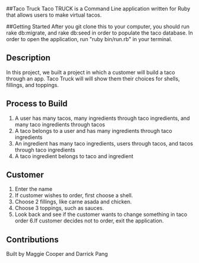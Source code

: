 ##Taco Truck 
Taco TRUCK is a Command Line application written for Ruby that allows users to make virtual tacos. 

##Getting Started 
After you git clone this to your computer, you should run rake db:migrate, and rake db:seed in order to populate the taco database. In order to open the application, run "ruby bin/run.rb" in your terminal.

## Description
In this project, we built a project in which a customer will build a taco through an app. Taco Truck will will show them their choices for shells, fillings, and toppings. 

## Process to Build 
1. A user has many tacos, many ingredients through taco ingredients, and many taco ingredients through tacos
2. A taco belongs to a user and has many ingredients through taco ingredients
3. An ingredient has many taco ingredients, users through tacos, and tacos through taco ingredients
4. A taco ingredient belongs to taco and ingredient

## Customer
1. Enter the name 
2. If customer wishes to order, first choose a shell. 
3. Choose 2 fillings, like carne asada and chicken. 
4. Choose 3 toppings, such as sauces. 
5. Look back and see if the customer wants to change something in taco order
6.If customer decides not to order, exit the application. 

## Contributions
Built by Maggie Cooper and Darrick Pang
